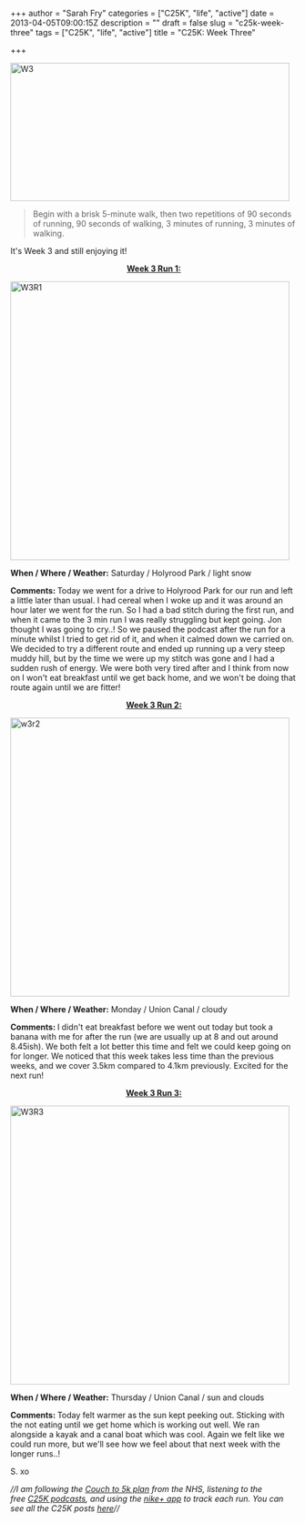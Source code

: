 +++
author = "Sarah Fry"
categories = ["C25K", "life", "active"]
date = 2013-04-05T09:00:15Z
description = ""
draft = false
slug = "c25k-week-three"
tags = ["C25K", "life", "active"]
title = "C25K: Week Three"

+++


<p style="text-align: left;"><a href="https://yayfryday.com/images/2013/04/W3.jpg"><img class="alignnone size-full wp-image-1629" alt="W3" src="https://yayfryday.com/images/2013/04/W3.jpg" width="490" height="243" /></a></p>

> Begin with a brisk 5-minute walk, then two repetitions of 90 seconds of running, 90 seconds of walking, 3 minutes of running, 3 minutes of walking.


<p style="text-align: left;">It's Week 3 and still enjoying it!</p>
<p style="text-align: center;"><span style="text-decoration: underline;"><strong>Week 3 Run 1:</strong></span></p>
<a href="https://yayfryday.com/images/2013/03/W3R1ib.jpg"><img class="alignnone size-full wp-image-1623" alt="W3R1" src="https://yayfryday.com/images/2013/03/W3R1ib.jpg" width="490" height="490" /></a>

<strong>When / Where / Weather:</strong> Saturday / Holyrood Park / light snow

<strong>Comments: </strong>Today we went for a drive to Holyrood Park for our run and left a little later than usual. I had cereal when I woke up and it was around an hour later we went for the run. So I had a bad stitch during the first run, and when it came to the 3 min run I was really struggling but kept going. Jon thought I was going to cry..! So we paused the podcast after the run for a minute whilst I tried to get rid of it, and when it calmed down we carried on. We decided to try a different route and ended up running up a very steep muddy hill, but by the time we were up my stitch was gone and I had a sudden rush of energy. We were both very tired after and I think from now on I won't eat breakfast until we get back home, and we won't be doing that route again until we are fitter!
<p style="text-align: center;"><span style="text-decoration: underline;"><strong>Week 3 Run 2:</strong></span></p>
<p style="text-align: left;"><a href="https://yayfryday.com/images/2013/03/W3R2ib.jpg"><img class="alignnone size-full wp-image-1626" alt="w3r2" src="https://yayfryday.com/images/2013/03/W3R2ib.jpg" width="490" height="490" /></a></p>
<strong>When / Where / Weather:</strong> Monday / Union Canal / cloudy

<strong>Comments: </strong>I didn't eat breakfast before we went out today but took a banana with me for after the run (we are usually up at 8 and out around 8.45ish). We both felt a lot better this time and felt we could keep going on for longer. We noticed that this week takes less time than the previous weeks, and we cover 3.5km compared to 4.1km previously. Excited for the next run!
<p style="text-align: center;"><span style="text-decoration: underline;"><strong>Week 3 Run 3:</strong></span></p>
<p style="text-align: left;"><a href="https://yayfryday.com/images/2013/04/W3R3ib.jpg"><img class="alignnone size-full wp-image-1631" alt="W3R3" src="https://yayfryday.com/images/2013/04/W3R3ib.jpg" width="490" height="490" /></a></p>
<strong>When / Where / Weather:</strong> Thursday / Union Canal / sun and clouds

<strong>Comments: </strong>Today felt warmer as the sun kept peeking out. Sticking with the not eating until we get home which is working out well. We ran alongside a kayak and a canal boat which was cool. Again we felt like we could run more, but we'll see how we feel about that next week with the longer runs..!

S. xo

<em>//I am following the <a href="http://www.nhs.uk/LiveWell/c25k/Pages/couch-to-5k.aspx" target="_blank">Couch to 5k plan</a> from the NHS, listening <em>to the free <a href="http://www.nhs.uk/Tools/Pages/couch-5K-running-plan.aspx" target="_blank">C25K podcasts</a>, and </em>using the <a href="http://nikeplus.nike.com/plus/products/gps_app/" target="_blank">nike+ app</a> to track each run. You can see all the C25K posts <a href="https://yayfryday.com/post/tag/C25K/" target="_blank">here</a>//</em>

